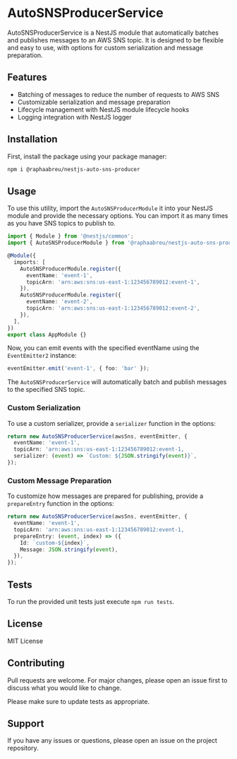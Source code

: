 # AutoSNSProducerService

AutoSNSProducerService is a NestJS module that automatically batches and publishes messages to an AWS SNS topic. It is designed to be flexible and easy to use, with options for custom serialization and message preparation.

## Features

- Batching of messages to reduce the number of requests to AWS SNS
- Customizable serialization and message preparation
- Lifecycle management with NestJS module lifecycle hooks
- Logging integration with NestJS logger

## Installation

First, install the package using your package manager:

```bash
npm i @raphaabreu/nestjs-auto-sns-producer
```

## Usage

To use this utility, import the `AutoSNSProducerModule` it into your NestJS module and provide the necessary options.
You can import it as many times as you have SNS topics to publish to.

```typescript
import { Module } from '@nestjs/common';
import { AutoSNSProducerModule } from '@raphaabreu/nestjs-auto-sns-producer';

@Module({
  imports: [
    AutoSNSProducerModule.register({
      eventName: 'event-1',
      topicArn: 'arn:aws:sns:us-east-1:123456789012:event-1',
    }),
    AutoSNSProducerModule.register({
      eventName: 'event-2',
      topicArn: 'arn:aws:sns:us-east-1:123456789012:event-2',
    }),
  ],
})
export class AppModule {}
```

Now, you can emit events with the specified eventName using the `EventEmitter2` instance:

```typescript
eventEmitter.emit('event-1', { foo: 'bar' });
```

The `AutoSNSProducerService` will automatically batch and publish messages to the specified SNS topic.

### Custom Serialization

To use a custom serializer, provide a `serializer` function in the options:

```typescript
return new AutoSNSProducerService(awsSns, eventEmitter, {
  eventName: 'event-1',
  topicArn: 'arn:aws:sns:us-east-1:123456789012:event-1,
  serializer: (event) => `Custom: ${JSON.stringify(event)}`,
});
```

### Custom Message Preparation

To customize how messages are prepared for publishing, provide a `prepareEntry` function in the options:

```typescript
return new AutoSNSProducerService(awsSns, eventEmitter, {
  eventName: 'event-1',
  topicArn: 'arn:aws:sns:us-east-1:123456789012:event-1,
  prepareEntry: (event, index) => ({
    Id: `custom-${index}`,
    Message: JSON.stringify(event),
  }),
});
```

## Tests

To run the provided unit tests just execute `npm run tests`.

## License

MIT License

## Contributing

Pull requests are welcome. For major changes, please open an issue first to discuss what you would like to change.

Please make sure to update tests as appropriate.

## Support

If you have any issues or questions, please open an issue on the project repository.
